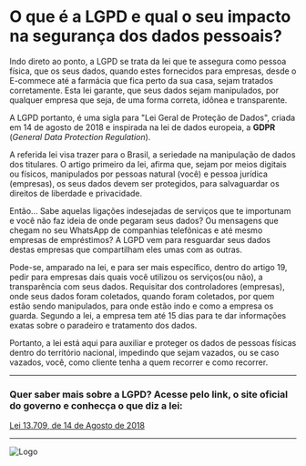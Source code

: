 # O que é a LGPD e qual o seu impacto na segurança dos dados pessoais? 

Indo direto ao ponto, a LGPD se trata da lei que te assegura como pessoa física, que os seus dados, quando estes fornecidos para empresas, desde o E-commece até a farmácia que fica perto da sua casa, sejam tratados corretamente. Esta lei garante, que seus dados sejam manipulados, por qualquer empresa que seja, de uma forma correta, idônea e transparente.

A LGPD portanto, é uma sigla para "Lei Geral de Proteção de Dados", criada em 14 de agosto de 2018 e inspirada na lei de dados europeia, a **GDPR** (_General Data Protection Regulation_).

A referida lei visa trazer para o Brasil, a seriedade na manipulação de dados dos titulares. O artigo primeiro da lei, afirma que, sejam por meios digitais ou físicos, manipulados por pessoas natural (você) e pessoa jurídica (empresas), os seus dados devem ser protegidos, para salvaguardar os direitos de liberdade e privacidade.


Então... Sabe aquelas ligações indesejadas de serviços que te importunam e você não faz ideia de onde pegaram seus dados? Ou mensagens que chegam no seu WhatsApp de companhias telefônicas e até mesmo empresas de empréstimos? A LGPD vem para resguardar seus dados destas empresas que compartilham eles umas com as outras.

Pode-se, amparado na lei, e para ser mais específico, dentro do artigo 19, pedir para empresas dais quais você utilizou os serviços(ou não), a transparência com seus dados. Requisitar dos controladores (empresas), onde seus dados foram coletados, quando foram coletados, por quem estão sendo manipulados, para onde estão indo e como a empresa os guarda. Segundo a lei, a empresa tem até 15 dias para te dar informações exatas sobre o paradeiro e tratamento dos dados.


Portanto, a lei está aqui para auxiliar e proteger os dados de pessoas físicas dentro do território nacional, impedindo que sejam vazados, ou se caso vazados, você, como cliente tenha a quem recorrer e como recorrer.

---

### Quer saber mais sobre a LGPD? Acesse pelo link, o site oficial do governo e conhecça o que diz a lei:


[Lei 13.709, de 14 de Agosto de 2018](https://www.in.gov.br/materia/-/asset_publisher/Kujrw0TZC2Mb/content/id/36849373/do1-2018-08-15-lei-no-13-709-de-14-de-agosto-de-2018-36849337)

---

![Logo](https://www.spillere.com.br/wp-content/uploads/2022/02/LGPD.jpg)





